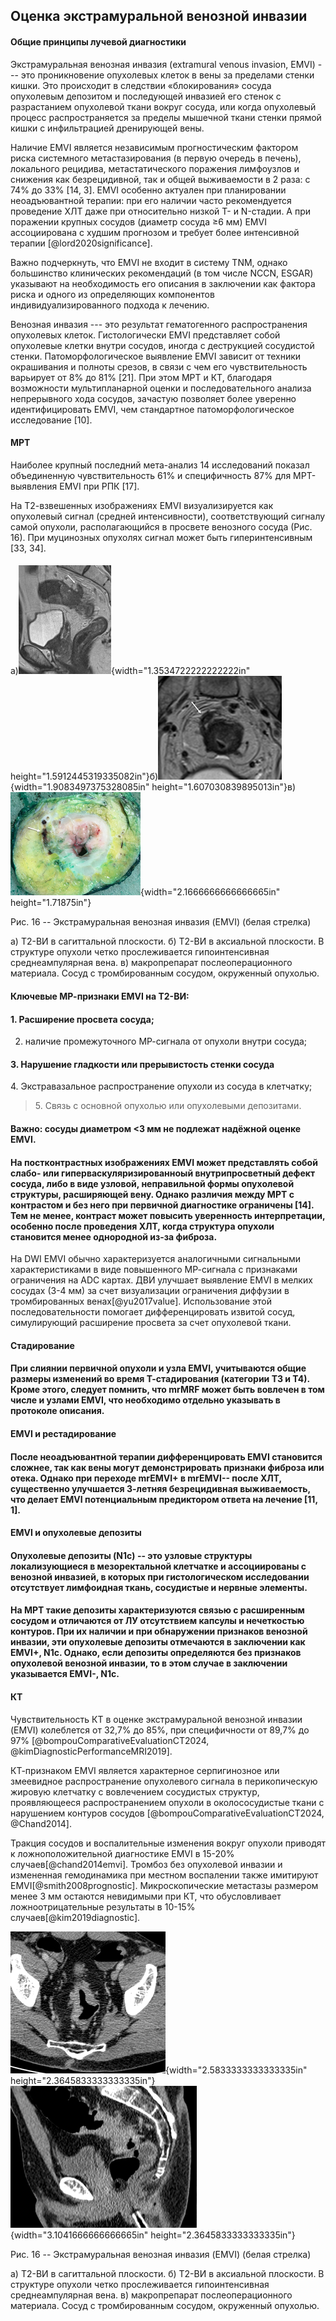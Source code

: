 ## Оценка экстрамуральной венозной инвазии

#### Общие принципы лучевой диагностики

Экстрамуральная венозная инвазия (extramural venous invasion, EMVI) ---
это проникновение опухолевых клеток в вены за пределами стенки кишки.
Это происходит в следствии «блокирования» сосуда опухолевым депозитом и
последующей инвазией его стенок с разрастанием опухолевой ткани вокруг
сосуда, или когда опухолевый процесс распространяется за пределы
мышечной ткани стенки прямой кишки с инфильтрацией дренирующей вены.

Наличие EMVI является независимым прогностическим фактором риска
системного метастазирования (в первую очередь в печень), локального
рецидива, метастатического поражения лимфоузлов и снижения как
безрецидивной, так и общей выживаемости в 2 раза: с 74% до 33% \[14,
3\]. EMVI особенно актуален при планировании неоадъювантной терапии: при
его наличии часто рекомендуется проведение ХЛТ даже при относительно
низкой T- и N-стадии. А при поражении крупных сосудов (диаметр сосуда ≥6
мм) EMVI ассоциирована с худшим прогнозом и требует более интенсивной
терапии \[@lord2020significance\].

Важно подчеркнуть, что EMVI не входит в систему TNM, однако большинство
клинических рекомендаций (в том числе NCCN, ESGAR) указывают на
необходимость его описания в заключении как фактора риска и одного из
определяющих компонентов индивидуализированного подхода к лечению.

Венозная инвазия --- это результат гематогенного распространения
опухолевых клеток. Гистологически EMVI представляет собой опухолевые
клетки внутри сосудов, иногда с деструкцией сосудистой стенки.
Патоморфологическое выявление EMVI зависит от техники окрашивания и
полноты срезов, в связи с чем его чувствительность варьирует от 8% до
81% \[21\]. При этом МРТ и КТ, благодаря возможности мультипланарной
оценки и последовательного анализа непрерывного хода сосудов, зачастую
позволяет более уверенно идентифицировать EMVI, чем стандартное
патоморфологическое исследование \[10\].

#### МРТ

Наиболее крупный последний мета-анализ 14 исследований показал объединенную чувствительность 61% и специфичность 87% для МРТ-выявления EMVI при РПК \[17\].

На Т2-взвешенных изображениях EMVI визуализируется как опухолевый сигнал (средней интенсивности), соответствующий сигналу самой опухоли, располагающийся в просвете венозного сосуда (Рис. 16). При муцинозных опухолях сигнал может быть гиперинтенсивным \[33, 34\].

#### 

а)![](./img/staging/emvi/image52.png){width="1.3534722222222222in"
height="1.5912445319335082in"}б)![](./img/staging/emvi/image9.png){width="1.9083497375328085in"
height="1.607030839895013in"}в)![](./img/staging/emvi/image33.png){width="2.1666666666666665in"
height="1.71875in"}

Рис. 16 -- Экстрамуральная венозная инвазия (EMVI) (белая стрелка)

а) Т2-ВИ в сагиттальной плоскости. б) Т2-ВИ в аксиальной плоскости. В
структуре опухоли четко прослеживается гипоинтенсивная среднеампулярная
вена. в) макропрепарат послеоперационного материала. Сосуд с
тромбированным сосудом, окруженный опухолью.

#### Ключевые МР-признаки EMVI на Т2-ВИ:

#### 1. Расширение просвета сосуда;

2. наличие промежуточного МР-сигнала от опухоли внутри сосуда;

#### 3. Нарушение гладкости или прерывистость стенки сосуда

4\. Экстравазальное распространение опухоли из сосуда в клетчатку;

> 5\. Связь с основной опухолью или опухолевыми депозитами.

#### Важно: сосуды диаметром \<3 мм не подлежат надёжной оценке EMVI.

#### На постконтрастных изображениях EMVI может представлять собой слабо- или гиперваскуляризированноый внутрипросветный дефект сосуда, либо в виде узловой, неправильной формы опухолевой структуры, расширяющей вену. Однако различия между МРТ с контрастом и без него при первичной диагностике ограничены \[14\]. Тем не менее, контраст может повысить уверенность интерпретации, особенно после проведения ХЛТ, когда структура опухоли становится менее однородной из-за фиброза.

На DWI EMVI обычно характеризуется аналогичными сигнальными характеристиками в виде повышенного МР-сигнала с признаками ограничения на ADC картах. ДВИ улучшает выявление EMVI в мелких сосудах (3-4 мм) за счет визуализации ограничения диффузии в тромбированных венах\[@yu2017value\]. Использование этой последовательности помогает дифференцировать извитой сосуд, симулирующий расширение просвета за счет опухолевой ткани.

#### Стадирование

#### При слиянии первичной опухоли и узла EMVI, учитываются общие размеры изменений во время Т-стадирования (категории Т3 и Т4). Кроме этого, следует помнить, что mrMRF может быть вовлечен в том числе и узлами EMVI, что необходимо отдельно указывать в протоколе описания.

#### EMVI и рестадирование

#### После неоадъювантной терапии дифференцировать EMVI становится сложнее, так как вены могут демонстрировать признаки фиброза или отека. Однако при переходе mrEMVI+ в mrEMVI-- после ХЛТ, существенно улучшается 3-летняя безрецидивная выживаемость, что делает EMVI потенциальным предиктором ответа на лечение \[11, 1\].

#### EMVI и опухолевые депозиты

#### Опухолевые депозиты (N1c) -- это узловые структуры локализующиеся в мезоректальной клетчатке и ассоциированы с венозной инвазией, в которых при гистологическом исследовании отсутствует лимфоидная ткань, сосудистые и нервные элементы.

#### На МРТ такие депозиты характеризуются связью с расширенным сосудом и отличаются от ЛУ отсутствием капсулы и нечеткостью контуров. При их наличии и при обнаружении признаков венозной инвазии, эти опухолевые депозиты отмечаются в заключении как EMVI+, N1c. Однако, если депозиты определяются без признаков опухолевой венозной инвазии, то в этом случае в заключении указывается EMVI-, N1c.

#### КТ

Чувствительность КТ в оценке экстрамуральной венозной инвазии (EMVI)
колеблется от 32,7% до 85%, при специфичности от 89,7% до 97%
\[@bompouComparativeEvaluationCT2024,
\@kimDiagnosticPerformanceMRI2019\].

КТ-признаком EMVI является характерное серпигинозное или змеевидное
распространение опухолевого сигнала в перикопическую жировую клетчатку с
вовлечением сосудистых структур, проявляющееся распространением опухоли
в околососудистые ткани с нарушением контуров сосудов
\[@bompouComparativeEvaluationCT2024, \@Chand2014\].

Тракция сосудов и воспалительные изменения вокруг опухоли приводят к
ложноположительной диагностике EMVI в 15-20% случаев\[@chand2014emvi\].
Тромбоз без опухолевой инвазии и измененная гемодинамика при местном
воспалении также имитируют EMVI\[@smith2008prognostic\].
Микроскопические метастазы размером менее 3 мм остаются невидимыми при
КТ, что обусловливает ложноотрицательные результаты в 10-15%
случаев\[@kim2019diagnostic\].

![](./img/staging/emvi/image11.png){width="2.5833333333333335in"
height="2.3645833333333335in"}![](./img/staging/emvi/image57.png){width="3.1041666666666665in"
height="2.3645833333333335in"}

Рис. 16 -- Экстрамуральная венозная инвазия (EMVI) (белая стрелка)

а) Т2-ВИ в сагиттальной плоскости. б) Т2-ВИ в аксиальной плоскости. В
структуре опухоли четко прослеживается гипоинтенсивная среднеампулярная
вена. в) макропрепарат послеоперационного материала. Сосуд с
тромбированным сосудом, окруженный опухолью.

